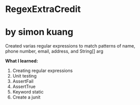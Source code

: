 # RegexExtraCredit 
# by simon kuang

Created varias regular expressions to match patterns of name,  </br>
phone number, email, address, and String[] arg </br>

**What I learned:** </br>
1. Creating regular expressions
2. Unit testing
3. AssertFail
4. AssertTrue
5. Keyword static
6. Create a junit

